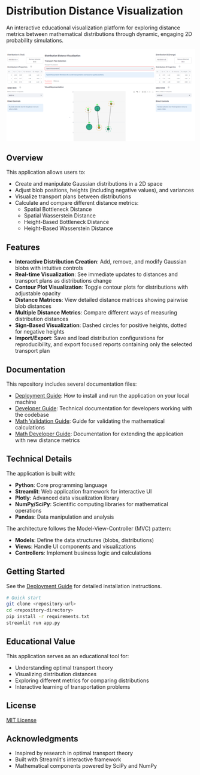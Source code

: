 # Distribution Distance Visualization

An interactive educational visualization platform for exploring distance metrics between mathematical distributions through dynamic, engaging 2D probability simulations.

![Application Screenshot](assets/optimal-transport.PNG)

## Overview

This application allows users to:

- Create and manipulate Gaussian distributions in a 2D space
- Adjust blob positions, heights (including negative values), and variances
- Visualize transport plans between distributions
- Calculate and compare different distance metrics:
  - Spatial Bottleneck Distance
  - Spatial Wasserstein Distance
  - Height-Based Bottleneck Distance
  - Height-Based Wasserstein Distance

## Features

- **Interactive Distribution Creation**: Add, remove, and modify Gaussian blobs with intuitive controls
- **Real-time Visualization**: See immediate updates to distances and transport plans as distributions change
- **Contour Plot Visualization**: Toggle contour plots for distributions with adjustable opacity
- **Distance Matrices**: View detailed distance matrices showing pairwise blob distances
- **Multiple Distance Metrics**: Compare different ways of measuring distribution distances
- **Sign-Based Visualization**: Dashed circles for positive heights, dotted for negative heights
- **Import/Export**: Save and load distribution configurations for reproducibility, and export focused reports containing only the selected transport plan

## Documentation

This repository includes several documentation files:

- [Deployment Guide](DEPLOYMENT.md): How to install and run the application on your local machine
- [Developer Guide](DEVELOPER.md): Technical documentation for developers working with the codebase
- [Math Validation Guide](MATH_VALIDATION.md): Guide for validating the mathematical calculations
- [Math Developer Guide](MATH_DEVELOPER.md): Documentation for extending the application with new distance metrics

## Technical Details

The application is built with:

- **Python**: Core programming language
- **Streamlit**: Web application framework for interactive UI
- **Plotly**: Advanced data visualization library
- **NumPy/SciPy**: Scientific computing libraries for mathematical operations
- **Pandas**: Data manipulation and analysis

The architecture follows the Model-View-Controller (MVC) pattern:

- **Models**: Define the data structures (blobs, distributions)
- **Views**: Handle UI components and visualizations
- **Controllers**: Implement business logic and calculations

## Getting Started

See the [Deployment Guide](DEPLOYMENT.md) for detailed installation instructions.

```bash
# Quick start
git clone <repository-url>
cd <repository-directory>
pip install -r requirements.txt
streamlit run app.py
```

## Educational Value

This application serves as an educational tool for:

- Understanding optimal transport theory
- Visualizing distribution distances
- Exploring different metrics for comparing distributions
- Interactive learning of transportation problems

## License

[MIT License](LICENSE)

## Acknowledgments

- Inspired by research in optimal transport theory
- Built with Streamlit's interactive framework
- Mathematical components powered by SciPy and NumPy